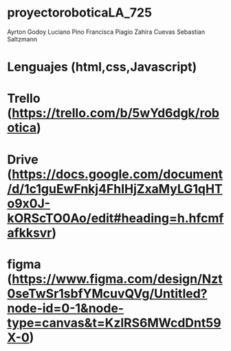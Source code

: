 # proyectoroboticaLA_725
Ayrton Godoy
Luciano Pino
Francisca Piagio
Zahira Cuevas
Sebastian Saltzmann





# Lenguajes (html,css,Javascript)
# Trello (https://trello.com/b/5wYd6dgk/robotica)
# Drive (https://docs.google.com/document/d/1c1guEwFnkj4FhIHjZxaMyLG1qHTo9x0J-kORScTO0Ao/edit#heading=h.hfcmfafkksvr)
# figma (https://www.figma.com/design/Nzt0seTwSr1sbfYMcuvQVg/Untitled?node-id=0-1&node-type=canvas&t=KzlRS6MWcdDnt59X-0)
